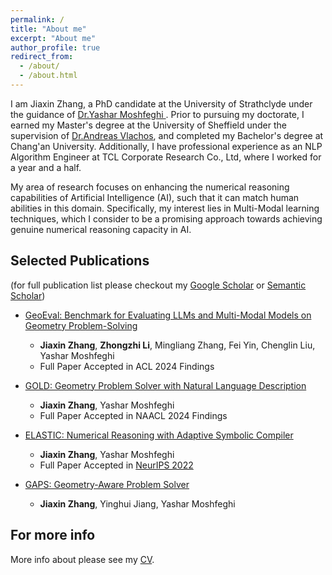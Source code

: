 ```yaml
---
permalink: /
title: "About me"
excerpt: "About me"
author_profile: true
redirect_from: 
  - /about/
  - /about.html
---
```


I am Jiaxin Zhang, a PhD candidate at the University of Strathclyde under the guidance of [Dr.Yashar Moshfeghi ](https://scholar.google.com/citations?user=BaFcnWIAAAAJ&hl=en&oi=ao). Prior to pursuing my doctorate, I earned my Master's degree at the University of Sheffield under the supervision of [Dr.Andreas Vlachos](https://andreasvlachos.github.io//), and completed my Bachelor's degree at Chang'an University. Additionally, I have professional experience as an NLP Algorithm Engineer at TCL Corporate Research Co., Ltd, where I worked for a year and a half.

My area of research focuses on enhancing the numerical reasoning capabilities of Artificial Intelligence (AI), such that it can match human abilities in this domain. Specifically, my interest lies in Multi-Modal learning techniques, which I consider to be a promising approach towards achieving genuine numerical reasoning capacity in AI.

Selected Publications
------
(for full publication list please checkout my [Google Scholar](https://scholar.google.com/citations?user=zQ4pLNEAAAAJ&hl=en) or [Semantic Scholar](https://www.semanticscholar.org/author/Jiaxin-Zhang/2129519596))

* [GeoEval: Benchmark for Evaluating LLMs and Multi-Modal Models on Geometry Problem-Solving](https://arxiv.org/pdf/2402.10104.pdf) 
    - **Jiaxin Zhang**, **Zhongzhi Li**, Mingliang Zhang, Fei Yin, Chenglin Liu, Yashar Moshfeghi  
    - Full Paper Accepted in ACL 2024 Findings  

* [GOLD: Geometry Problem Solver with Natural Language Description](https://aclanthology.org/2024.findings-naacl.19/)    
    - **Jiaxin Zhang**, Yashar Moshfeghi  
    - Full Paper Accepted in NAACL 2024 Findings  
    
* [ELASTIC: Numerical Reasoning with Adaptive Symbolic Compiler](https://proceedings.neurips.cc/paper_files/paper/2022/hash/522ef98b1e52f5918e5abc868651175d-Abstract-Conference.html) 
    - **Jiaxin Zhang**, Yashar Moshfeghi  
    - Full Paper Accepted in [NeurIPS 2022](https://proceedings.neurips.cc/paper_files/paper/2022)  

* [GAPS: Geometry-Aware Problem Solver](https://arxiv.org/pdf/2401.16287.pdf)
    - **Jiaxin Zhang**, Yinghui Jiang, Yashar Moshfeghi

For more info
------
More info about please see my [CV](../JiaxinZhang_CV.pdf).
